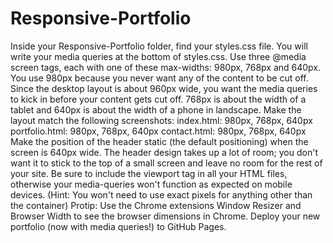 # Responsive-Portfolio
Inside your Responsive-Portfolio folder, find your styles.css file. You will write your media queries at the bottom of styles.css. Use three @media screen tags, each with one of these max-widths: 980px, 768px and 640px.    You use 980px because you never want any of the content to be cut off. Since the desktop layout is about 960px wide, you want the media queries to kick in before your content gets cut off. 768px is about the width of a tablet and 640px is about the width of a phone in landscape.    Make the layout match the following screenshots: index.html: 980px, 768px, 640px portfolio.html: 980px, 768px, 640px contact.html: 980px, 768px, 640px Make the position of the header static (the default positioning) when the screen is 640px wide. The header design takes up a lot of room; you don't want it to stick to the top of a small screen and leave no room for the rest of your site. Be sure to include the viewport tag in all your HTML files, otherwise your media-queries won't function as expected on mobile devices. (Hint: You won't need to use exact pixels for anything other than the container) Protip: Use the Chrome extensions Window Resizer and Browser Width to see the browser dimensions in Chrome. Deploy your new portfolio (now with media queries!) to GitHub Pages.
